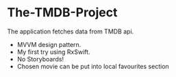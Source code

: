 # The-TMDB-Project

The application fetches data from TMDB api. 

- MVVM design pattern. 
- My first try using RxSwift. 
- No Storyboards!
- Chosen movie can be put into local favourites section

